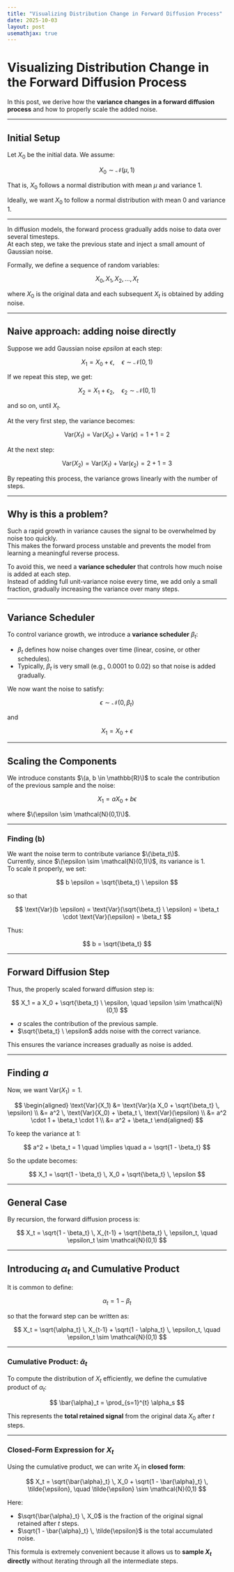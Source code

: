 ```yaml
---
title: "Visualizing Distribution Change in Forward Diffusion Process"
date: 2025-10-03
layout: post
usemathjax: true
---
```


# Visualizing Distribution Change in the Forward Diffusion Process

In this post, we derive how the **variance changes in a forward diffusion process** and how to properly scale the added noise.

---

## Initial Setup

Let $X_0$ be the initial data. We assume:

$$
X_0 \sim \mathcal{N}(\mu, 1)
$$

That is, $X_0$ follows a normal distribution with mean $\mu$ and variance $1$.

Ideally, we want $X_0$ to follow a normal distribution with mean $0$ and variance $1$.

---

In diffusion models, the forward process gradually adds noise to data over several timesteps.  
At each step, we take the previous state and inject a small amount of Gaussian noise.

Formally, we define a sequence of random variables:

$$
X_0, X_1, X_2, \dots, X_t
$$

where $X_0$ is the original data and each subsequent $X_t$ is obtained by adding noise.

---

## Naive approach: adding noise directly

Suppose we add Gaussian noise $epsilon$ at each step:

$$
X_1 = X_0 + \epsilon, \quad \epsilon \sim \mathcal{N}(0,1)
$$

If we repeat this step, we get:

$$
X_2 = X_1 + \epsilon_2, \quad \epsilon_2 \sim \mathcal{N}(0,1)
$$

and so on, until $X_t$.

At the very first step, the variance becomes:

$$
\mathrm{Var}(X_1) = \mathrm{Var}(X_0) + \mathrm{Var}(\epsilon) = 1 + 1 = 2
$$

At the next step:

$$
\mathrm{Var}(X_2) = \mathrm{Var}(X_1) + \mathrm{Var}(\epsilon_2) = 2 + 1 = 3
$$

By repeating this process, the variance grows linearly with the number of steps.

---

## Why is this a problem?

Such a rapid growth in variance causes the signal to be overwhelmed by noise too quickly.  
This makes the forward process unstable and prevents the model from learning a meaningful reverse process.

To avoid this, we need a **variance scheduler** that controls how much noise is added at each step.  
Instead of adding full unit-variance noise every time, we add only a small fraction, gradually increasing the variance over many steps.

---


## Variance Scheduler

To control variance growth, we introduce a **variance scheduler** $\beta_t$:

- $\beta_t$ defines how noise changes over time (linear, cosine, or other schedules).  
- Typically, $\beta_t$ is very small (e.g., 0.0001 to 0.02) so that noise is added gradually.

We now want the noise to satisfy:

$$
\epsilon \sim \mathcal{N}(0, \beta_t)
$$

and

$$
X_1 = X_0 + \epsilon
$$

---

## Scaling the Components

We introduce constants $\(a, b \in \mathbb{R}\)$ to scale the contribution of the previous sample and the noise:

$$
X_1 = a X_0 + b \epsilon
$$

where $\(\epsilon \sim \mathcal{N}(0,1)\)$.


---

### Finding \(b\)

We want the noise term to contribute variance $\(\beta_t\)$.  
Currently, since $\(\epsilon \sim \mathcal{N}(0,1)\)$, its variance is 1.  
To scale it properly, we set:

$$
b \epsilon = \sqrt{\beta_t} \ \epsilon
$$

so that

$$
\text{Var}(b \epsilon) = \text{Var}(\sqrt{\beta_t} \ \epsilon) = \beta_t \cdot \text{Var}(\epsilon) = \beta_t
$$

Thus:

$$
b = \sqrt{\beta_t}
$$

---


## Forward Diffusion Step

Thus, the properly scaled forward diffusion step is:

$$
X_1 = a X_0 + \sqrt{\beta_t} \ \epsilon, \quad \epsilon \sim \mathcal{N}(0,1)
$$

- $a$ scales the contribution of the previous sample.  
- $\sqrt{\beta_t} \ \epsilon$ adds noise with the correct variance.  

This ensures the variance increases gradually as noise is added.

---

## Finding $a$

Now, we want $\text{Var}(X_1) = 1$.  

$$
\begin{aligned}
\text{Var}(X_1) &= \text{Var}(a X_0 + \sqrt{\beta_t} \, \epsilon) \\
&= a^2 \, \text{Var}(X_0) + \beta_t \, \text{Var}(\epsilon) \\
&= a^2 \cdot 1 + \beta_t \cdot 1 \\
&= a^2 + \beta_t
\end{aligned}
$$

To keep the variance at $1$:

$$
a^2 + \beta_t = 1 \quad \implies \quad a = \sqrt{1 - \beta_t}
$$

So the update becomes:

$$
X_1 = \sqrt{1 - \beta_t} \, X_0 + \sqrt{\beta_t} \, \epsilon
$$

---

## General Case

By recursion, the forward diffusion process is:

$$
X_t = \sqrt{1 - \beta_t} \, X_{t-1} + \sqrt{\beta_t} \, \epsilon_t, 
\quad \epsilon_t \sim \mathcal{N}(0,1)
$$

---

## Introducing $\alpha_t$ and Cumulative Product

It is common to define:

$$
\alpha_t = 1 - \beta_t
$$

so that the forward step can be written as:

$$
X_t = \sqrt{\alpha_t} \, X_{t-1} + \sqrt{1 - \alpha_t} \, \epsilon_t, \quad \epsilon_t \sim \mathcal{N}(0,1)
$$

---

### Cumulative Product: $\bar{\alpha}_t$

To compute the distribution of $X_t$ efficiently, we define the cumulative product of $\alpha_t$:

$$
\bar{\alpha}_t = \prod_{s=1}^{t} \alpha_s
$$

This represents the **total retained signal** from the original data $X_0$ after $t$ steps.

---

### Closed-Form Expression for $X_t$

Using the cumulative product, we can write $X_t$ in **closed form**:

$$
X_t = \sqrt{\bar{\alpha}_t} \, X_0 + \sqrt{1 - \bar{\alpha}_t} \, \tilde{\epsilon}, \quad \tilde{\epsilon} \sim \mathcal{N}(0,1)
$$

Here:

- $\sqrt{\bar{\alpha}_t} \, X_0$ is the fraction of the original signal retained after $t$ steps.  
- $\sqrt{1 - \bar{\alpha}_t} \, \tilde{\epsilon}$ is the total accumulated noise.  

This formula is extremely convenient because it allows us to **sample $X_t$ directly** without iterating through all the intermediate steps.


